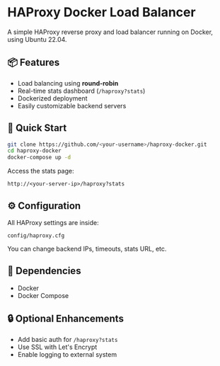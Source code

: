 # HAProxy Docker Load Balancer

A simple HAProxy reverse proxy and load balancer running on Docker, using Ubuntu 22.04.

## 📦 Features
- Load balancing using **round-robin**
- Real-time stats dashboard (`/haproxy?stats`)
- Dockerized deployment
- Easily customizable backend servers

## 🚀 Quick Start

```bash
git clone https://github.com/<your-username>/haproxy-docker.git
cd haproxy-docker
docker-compose up -d
```

Access the stats page:  
```
http://<your-server-ip>/haproxy?stats
```

## ⚙️ Configuration

All HAProxy settings are inside:
```
config/haproxy.cfg
```

You can change backend IPs, timeouts, stats URL, etc.

## 🧰 Dependencies
- Docker
- Docker Compose

## 🔒 Optional Enhancements
- Add basic auth for `/haproxy?stats`
- Use SSL with Let's Encrypt
- Enable logging to external system
